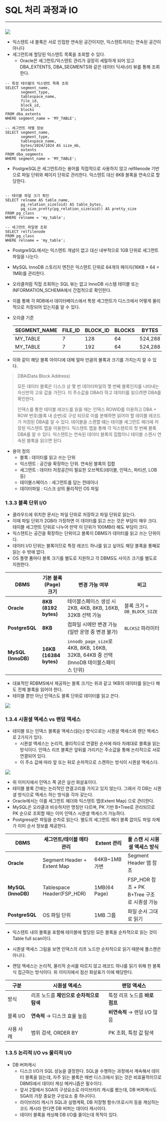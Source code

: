 # SQL 처리 과정과 IO

---


### 

<img src="./image/1-11.png">

 - 익스텐트 내 블록은 서로 인접한 연속된 공간이지만, 익스텐트끼리는 연속된 공간이 아니다
 - 세그먼트에 할당된 익스텐트 목록을 조회할 수 있다.
   - Oracle은 세그먼트/익스텐트 관리가 굉장히 세밀하게 되어 있고 DBA_EXTENTS, DBA_SEGMENTS와 같은 데이터 딕셔너리 뷰를 통해 조회한다.

```oracle-sql
-- 특정 테이블의 익스텐트 목록 조회
SELECT segment_name,
       segment_type,
       tablespace_name,
       file_id,
       block_id,
       blocks
FROM dba_extents
WHERE segment_name = 'MY_TABLE';

-- 세그먼트 레벨 정보
SELECT segment_name,
       segment_type,
       tablespace_name,
       bytes/1024/1024 AS size_mb,
       extents
FROM dba_segments
WHERE segment_name = 'MY_TABLE';

```
 - PostgreSQL은 세그먼트라는 용어를 직접적으로 사용하지 않고 relfilenode 기반으로 파일 단위와 페이지 단위로 관리한다. 익스텐트 대신 8KB 블록을 연속으로 할당한다.

```postgres-sql

-- 테이블 파일 크기 확인
SELECT relname AS table_name,
       pg_relation_size(oid) AS table_bytes,
       pg_size_pretty(pg_relation_size(oid)) AS pretty_size
FROM pg_class
WHERE relname = 'my_table';

-- 세그먼트 파일명 조회
SELECT relfilenode
FROM pg_class
WHERE relname = 'my_table';
```

 - PostgreSQL에서는 익스텐트 개념이 없고 대신 내부적으로 1GB 단위로 세그먼트 파일을 나눈다.

 - MySQL InnoDB 스토리지 엔진은 익스텐트 단위로 64개의 페이지(16KB × 64 = 1MB)를 관리한다.
 - 오라클처럼 직접 조회하는 SQL 뷰는 없고 InnoDB 시스템 테이블 또는 INFORMATION_SCHEMA에서 간접적으로 확인한다.

 - 이를 통해 각 RDB에서 데이터베이스에서 특정 세그먼트가 디스크에서 어떻게 물리적으로 저장되어 있는지를 알 수 있다.

 - 오라클 기준

   | SEGMENT\_NAME | FILE\_ID | BLOCK\_ID | BLOCKS | BYTES   |
   | ------------- | -------- | --------- | ------ | ------- |
   | MY\_TABLE     | 7        | 128       | 64     | 524,288 |
   | MY\_TABLE     | 7        | 192       | 64     | 524,288 |

 - 이와 같이 해당 블록 아이디에 대해 얼마 만큼의 불록과 크기를 가지는지 알 수 있다.

> DBA(Data Block Address)
> 
> 모든 데이터 블록은 디스크 상 몇 번 데이터파일의 몇 번째 블록인지를 나타내는 자신만의 고유 값을 가진다. 이 주소값을 DBA라 하고 데이터를 읽으려면 DBA를 확인한다.
> 
> 인덱스를 통한 테이블 레코드를 읽을 때는 인덱스 ROWID를 이용하고 DBA + ROW 번호(블록 내 순번)로 구성 되므로 이를 분해하면 읽어야 할 테이블 레코드가 저장된 DBA를 알 수 있다.
> 테이블을 스캔할 떄는 테이블 세그먼트 헤더에 저장된 익스텐트 맵을 이용한다. 익스텐트 맵을 통해 각 익스텐트의 첫 번째 블록 DBA를 알 수 있다. 익스텐트는 연속된 데이터 블록의 집합이니 테이블 스캔시 연속된 블록을 읽으면 된다.

- 용어 정의
  - 블록 : 데이터를 읽고 쓰는 단위
  - 익스텐트 : 공간을 확장하는 단위. 연속된 블록의 집합
  - 세그먼트 : 데이터 저장공간이 필요한 오브젝트(테이블, 인덱스, 파티션, LOB 등)
  - 테이블스페이스 : 세그먼트를 담는 컨테이너
  - 데이터파일 : 디스크 상의 물리적인 OS 파일

### 1.3.3 블록 단위 I/O

 - 클라우드에 위치한 문서는 파일 단위로 저장하고 파일 단위로 읽는다.
 - 이때 파일 단위가 2GB라 가정하면 이 데이터를 읽고 쓰는 것은 부담이 매우 크다. 테이블 세그먼트 단위로 나누어 만약 이 단위가 100MB라 해도 부담이 크다.
 - 익스텐트는 공간을 확장하는 단위이고 블록이 DBMS가 데이터를 읽고 쓰는 단위이다.
 - 데이터 I/O 단위는 블록이므로 특정 레코드 하나를 읽고 싶어도 해당 블록을 통째로 읽는 수 밖에 없다.
 - OS 플랫 폼마다 블록 크기를 별도로 지원하고 각 DBMS도 사이즈 크기를 별도로 지원한다.

| DBMS               | 기본 블록(Page) 크기            | 변경 가능 여부                                                                | 비고                                |
| ------------------ | ------------------------- | ----------------------------------------------------------------------- | --------------------------------- |
| **Oracle**         | **8KB (8192 bytes)**      | 테이블스페이스 생성 시 2KB, 4KB, 8KB, 16KB, 32KB 선택 가능                            | 블록 크기 = `DB_BLOCK_SIZE`           |
| **PostgreSQL**     | **8KB**                   | 컴파일 시에만 변경 가능 (일반 운영 중 변경 불가)                                           | `BLCKSZ` 파라미터                     |
| **MySQL (InnoDB)** | **16KB (16384 bytes)**    | `innodb_page_size`로 4KB, 8KB, 16KB, 32KB, 64KB 중 선택 (InnoDB 테이블스페이스 단위) |                                   |

 - 대표적인 RDBMS에서 제공하는 블록 크기는 위과 같고 1KB의 데이터를 읽는다 해도 전체 블록을 읽어야 한다.
 - 테이블 뿐만 아닌 인덱스도 블록 단위로 데이터를 읽고 쓴다.



<img src="./image/1-16.png">


### 1.3.4 시퀀셜 액세스 vs 랜덤 액세스
 - 테이블 또는 인덱스 블록을 액세스(읽는) 방식으로는 시퀀셜 액세스와 랜던 액세스로 2가지가 있다.
   - 시퀀셜 액세스는 논리적, 물리적으로 연결된 순서에 따라 차례대로 블록을 읽는 방식이다. 인덱스 리프 블록은 앞뒤를 가리키는 주소값을 통해 논리적으로 서로 연결되어 있다.
   - 이 주소 값에 따라 앞 또는 뒤로 순차적으로 스캔하는 방식이 시퀀셜 액세스다.

<img src="./image/1-17.png">


   - 위 이미지에서 인덱스 쪽 굵은 실선 화살표이다.
   - 테이블 블록 간에는 논리적인 연결고리를 가지고 있지 않는다. 그래서 각 DB는 시퀀셜 방식으로 액세스 하는 방식을 각자 갖는다.
   - Oracle에서는 이를 세그먼트 헤더와 익스텐트 맵(Extent Map) 으로 관리한다.
   - MySQL은 오라클과 비슷하지만 명칭만 다르며, PK 기반 B+Tree로 관리되므로 PK 순으로 조회할 때는 이미 인덱스 시퀀셜 액세스가 가능하다.
   - Postgresql은 파일을 순차로 읽는다. 별도의 세그먼트 헤더 블록 없이도 파일 자체가 이미 순서 정보를 제공한다.

| DBMS               | 세그먼트/테이블 메타 관리              | Extent 관리     | 풀 스캔 시 시퀀셜 액세스 방식                  |
| ------------------ | --------------------------- | ------------- | ---------------------------------- |
| **Oracle**         | Segment Header + Extent Map | 64KB\~1MB 가변  | Segment Header 맵 참조                |
| **MySQL (InnoDB)** | Tablespace Header(FSP\_HDR) | 1MB(64 Page)  | FSP\_HDR 참조 + PK B+Tree 구조로 시퀀셜 가능 |
| **PostgreSQL**     | OS 파일 단위                    | 1MB 그룹        | 파일 순서 그대로 읽기                       |

   - 익스텐트 내의 블록을 포함해 테이블에 할당된 모든 블록을 순차적으로 읽는 것이 Table full scan이다.
   - 시퀀셜 액세스 그림을 보면 인덱스의 리프 노드만 순차적으로 읽기 때문에 풀스캔은 아니다.

 -  랜덤 액세스는 논리적, 물리적 순서를 따르지 않고 레코드 하나를 읽기 위해 한 블록식 접근하는 방식이다. 위 이미지에서 점선 화살표가 이에 해당한다.



| 구분     | **시퀀셜 액세스**              | **랜덤 액세스**           |
| ------ | ------------------------ | -------------------- |
| 방식     | 리프 노드를 **체인으로 순차적으로 탐색** | 특정 리프 노드를 **바로 점프**  |
| 블록 I/O | **연속적** → 디스크 효율 높음      | **비연속적** → 랜덤 I/O 많음 |
| 사용 사례  | 범위 검색, ORDER BY          | PK 조회, 특정 값 탐색       |


### 1.3.5 논리적 I/O vs 물리적 I/O
- DB 버퍼캐시
   - 디스크 I/O가 SQL 성능을 결정한다. SQL을 수행하는 과정에서 계속해서 데이터 블록을 읽는데, 자주 읽는 불록은 매번 디스크에서 읽는 것은 비효율적이므로 DBMS에서 데이터 캐싱 메커니즘은 필수이다.
   - 앞서 2절에서 SGA의 구성요소로 라이브러리 캐시를 봤는데, DB 버퍼캐시도 SGA의 가장 중요한 구성요소 중 하나이다.
   - 라이브러리 캐시가 SQL과 실행계획, DB 저장형 함수/프로시저 등을 캐싱하는 코드 캐시라 한다면 DB 버퍼는 데이터 캐시이다.
   - 데이터 블록을 캐싱해 DB I/O를 줄이는데 목적이 있다.
